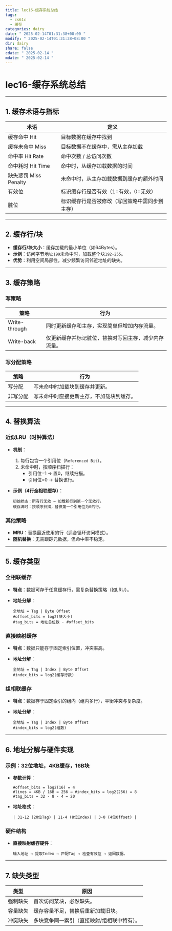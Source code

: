 ```yaml
---
title: lec16-缓存系统总结
tags:
  - cs61c
  - 缓存
categories: dairy
date: " 2025-02-14T01:31:38+08:00 "
modify: " 2025-02-14T01:31:38+08:00 "
dir: dairy
share: false
cdate: " 2025-02-14 "
mdate: " 2025-02-14 "
---
```


# lec16-缓存系统总结

---

## 1. 缓存术语与指标

| 术语                | 定义                      |
| ----------------- | ----------------------- |
| 缓存命中 Hit          | 目标数据在缓存中找到              |
| 缓存未命中 Miss        | 目标数据不在缓存中，需从主存加载        |
| 命中率 Hit Rate      | 命中次数 / 总访问次数            |
| 命中耗时 Hit Time     | 命中时，从缓存加载数据的时间          |
| 缺失惩罚 Miss Penalty | 未命中时，从主存加载数据到缓存的额外时间    |
| 有效位               | 标识缓存行是否有效（1=有效，0=无效）    |
| 脏位                | 标识缓存行是否被修改（写回策略中需同步到主存） |

---

## 2. 缓存行/块

- **缓存行/块大小**：缓存加载的最小单位（如64Bytes）。  
- **示例**：访问字节地址`199`未命中时，加载整个块`192-255`。  
- **优势**：利用空间局部性，减少频繁访问邻近地址的缺失。

---

## 3. 缓存策略

### 写策略

| 策略            | 行为                         |
| ------------- | -------------------------- |
| Write-through | 同时更新缓存和主存，实现简单但增加内存流量。     |
| Write-back    | 仅更新缓存并标记脏位，替换时写回主存，减少内存流量。 |

### 写分配策略

| 策略         | 行为                                                                 |
|--------------|----------------------------------------------------------------------|
| 写分配       | 写未命中时加载块到缓存并更新。                                       |
| 非写分配     | 写未命中时直接更新主存，不加载块到缓存。                             |

---

## 4. 替换算法

### 近似LRU（时钟算法）

- **机制**：  
  1. 每行包含一个引用位（`Referenced Bit`）。  
  2. 未命中时，按顺序扫描行：  
     - 引用位=1 → 置0，继续扫描。  
     - 引用位=0 → 替换该行。  
- **示例（4行全相联缓存）**：  

  ```plaintext
  初始状态：所有行无效 → 加载新行到第一个无效行。
  缓存满时：按顺序扫描，替换第一个引用位为0的行。
  ```

### 其他策略

- **MRU**：替换最近使用的行（适合循环访问模式）。  
- **随机替换**：无需跟踪元数据，但命中率不稳定。

---

## 5. 缓存类型

### 全相联缓存

- **特点**：数据可存于任意缓存行，需复杂替换策略（如LRU）。  
- **地址分解**：  

  ```
  全地址 = Tag | Byte Offset
  #offset_bits = log2(块大小)
  #tag_bits = 地址总位数 - #offset_bits
  ```

### 直接映射缓存

- **特点**：数据只能存于固定索引位置，冲突率高。  
- **地址分解**：  

  ```
  全地址 = Tag | Index | Byte Offset
  #index_bits = log2(缓存行数)
  ```

### 组相联缓存

- **特点**：数据存于固定索引的组内（组内多行），平衡冲突与复杂度。  
- **地址分解**：  

  ```
  全地址 = Tag | Index | Byte Offset
  #index_bits = log2(组数)
  ```

---

## 6. 地址分解与硬件实现

### 示例：32位地址，4KB缓存，16B块

- **参数计算**：  

  ```plaintext
  #offset_bits = log2(16) = 4
  #lines = 4KB / 16B = 256 → #index_bits = log2(256) = 8
  #tag_bits = 32 - 8 - 4 = 20
  ```

- **地址格式**：  

  ```
  | 31-12 (20位Tag) | 11-4 (8位Index) | 3-0 (4位Offset) |
  ```

### 硬件结构

- **直接映射缓存硬件**：  

  ```plaintext
  输入地址 → 提取Index → 匹配Tag → 检查有效位 → 返回数据。
  ```

---

## 7. 缺失类型

| 类型         | 原因                                                                 |
|--------------|----------------------------------------------------------------------|
| 强制缺失     | 首次访问某块，必然缺失。                                             |
| 容量缺失     | 缓存容量不足，替换后重新加载旧块。                                   |
| 冲突缺失     | 多块竞争同一索引（直接映射/组相联中特有）。                          |
